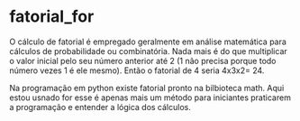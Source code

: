 # fatorial_for
O cálculo de fatorial é empregado geralmente em análise matemática para cálculos de probabilidade ou combinatória. Nada mais é do que multiplicar o valor inicial pelo seu número anterior até 2 (1 não precisa porque todo número vezes 1 é ele mesmo). Então o fatorial de 4 seria 4x3x2= 24.

Na programação em python existe fatorial pronto na bilbioteca math. Aqui estou usnado for esse é apenas mais um método para iniciantes praticarem a programação e entender a lógica dos cálculos.
